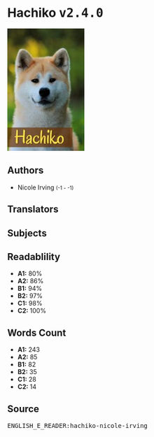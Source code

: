 # Hachiko <kbd>v2.4.0</kbd>

![](./cover.medium.jpg "")

## Authors


 - Nicole Irving <small>(-1 - -1)</small>

## Translators



## Subjects



## Readablility


 - **A1:** 80%
 - **A2:** 86%
 - **B1:** 94%
 - **B2:** 97%
 - **C1:** 98%
 - **C2:** 100%

## Words Count


 - **A1:** 243
 - **A2:** 85
 - **B1:** 82
 - **B2:** 35
 - **C1:** 28
 - **C2:** 14

## Source


<kbd>ENGLISH_E_READER:hachiko-nicole-irving</kbd>
